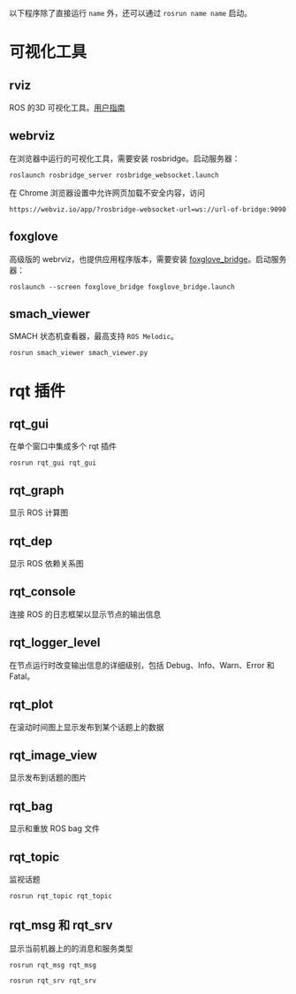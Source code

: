 以下程序除了直接运行 `name` 外，还可以通过 `rosrun name name` 启动。

# 可视化工具

## rviz

ROS 的3D 可视化工具。[用户指南](https://wiki.ros.org/rviz/UserGuide)

## webrviz

在浏览器中运行的可视化工具，需要安装 rosbridge。启动服务器：

	roslaunch rosbridge_server rosbridge_websocket.launch

在 Chrome 浏览器设置中允许网页加载不安全内容，访问

	https://webviz.io/app/?rosbridge-websocket-url=ws://url-of-bridge:9090

## foxglove

高级版的 webrviz，也提供应用程序版本，需要安装 [foxglove_bridge](https://github.com/foxglove/ros-foxglove-bridge)。启动服务器：

	roslaunch --screen foxglove_bridge foxglove_bridge.launch

## smach_viewer

SMACH 状态机查看器，最高支持 `ROS Melodic`。

	rosrun smach_viewer smach_viewer.py

# rqt 插件

## rqt_gui

在单个窗口中集成多个 rqt 插件

	rosrun rqt_gui rqt_gui

## rqt_graph

显示 ROS 计算图

## rqt_dep

显示 ROS 依赖关系图

## rqt_console

连接 ROS 的日志框架以显示节点的输出信息

## rqt_logger_level

在节点运行时改变输出信息的详细级别，包括 Debug、Info、Warn、Error 和 Fatal。

## rqt_plot

在滚动时间图上显示发布到某个话题上的数据

## rqt_image_view

显示发布到话题的图片

## rqt_bag

显示和重放 ROS bag 文件

## rqt_topic

监视话题

	rosrun rqt_topic rqt_topic

## rqt_msg 和 rqt_srv

显示当前机器上的的消息和服务类型

```
rosrun rqt_msg rqt_msg
```

```
rosrun rqt_srv rqt_srv
```
